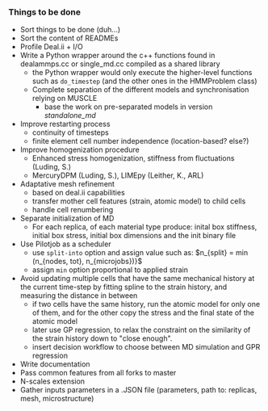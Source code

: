 ### Things to be done
* Sort things to be done (duh...)
* Sort the content of READMEs
* Profile Deal.ii + I/O 
* Write a Python wrapper around the c++ functions found in dealammps.cc or single_md.cc compiled as a shared library
  - the Python wrapper would only execute the higher-level functions such as `do_timestep` (and the other ones in the HMMProblem class)
  - Complete separation of the different models and synchronisation relying on MUSCLE
    - base the work on pre-separated models in version *standalone_md*
* Improve restarting process
  - continuity of timesteps
  - finite element cell number independence (location-based? else?)
* Improve homogenization procedure
  - Enhanced stress homogenization, stiffness from fluctuations (Luding, S.)
  - MercuryDPM (Luding, S.), LIMEpy (Leither, K., ARL)
* Adaptative mesh refinement
  - based on deal.ii capabilities
  - transfer mother cell features (strain, atomic model) to child cells
  - handle cell renumbering
* Separate initialization of MD
  - For each replica, of each material type produce:  inital box stiffness, initial box stress, initial box dimensions and the init binary file
* Use Pilotjob as a scheduler
  - use `split-into` option and assign value such as: $n_{split} = min \(n_{nodes, tot}, n_{microjobs}\)}$
  - assign `min` option proportional to applied strain 
* Avoid updating multiple cells that have the same mechanical history at the current time-step by fitting spline to the strain history, and measuring the distance in between
  - if two cells have the same history, run the atomic model for only one of them, and for the other copy the stress and the final state of the atomic model
  - later use GP regression, to relax the constraint on the similarity of the strain history down to "close enough".
  - insert decision workflow to choose between MD simulation and GPR regression
* Write documentation
* Pass common features from all forks to master
* N-scales extension
* Gather inputs parameters in a .JSON file (parameters, path to: replicas, mesh, microstructure)
